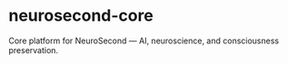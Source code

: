 # neurosecond-core
Core platform for NeuroSecond — AI, neuroscience, and consciousness preservation.
